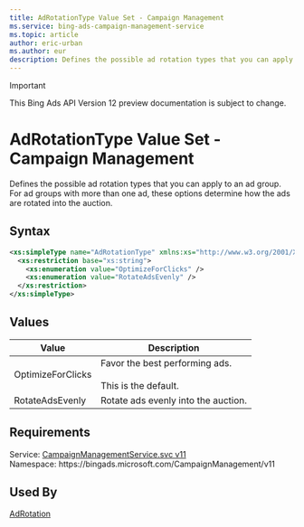 ```yaml
---
title: AdRotationType Value Set - Campaign Management
ms.service: bing-ads-campaign-management-service
ms.topic: article
author: eric-urban
ms.author: eur
description: Defines the possible ad rotation types that you can apply to an ad group.
---
```

> [!IMPORTANT]
> This Bing Ads API Version 12 preview documentation is subject to change.
# AdRotationType Value Set - Campaign Management
Defines the possible ad rotation types that you can apply to an ad group. For ad groups with more than one ad, these options determine how the ads are rotated into the auction.

## Syntax
```xml
<xs:simpleType name="AdRotationType" xmlns:xs="http://www.w3.org/2001/XMLSchema">
  <xs:restriction base="xs:string">
    <xs:enumeration value="OptimizeForClicks" />
    <xs:enumeration value="RotateAdsEvenly" />
  </xs:restriction>
</xs:simpleType>
```

## <a name="values"></a>Values

|Value|Description|
|-----------|---------------|
|<a name="optimizeforclicks"></a>OptimizeForClicks|Favor the best performing ads.<br /><br />This is the default.|
|<a name="rotateadsevenly"></a>RotateAdsEvenly|Rotate ads evenly into the auction.|

## Requirements
Service: [CampaignManagementService.svc v11](https://campaign.api.bingads.microsoft.com/Api/Advertiser/CampaignManagement/v11/CampaignManagementService.svc)  
Namespace: https\://bingads.microsoft.com/CampaignManagement/v11  

## Used By
[AdRotation](adrotation.md)  
